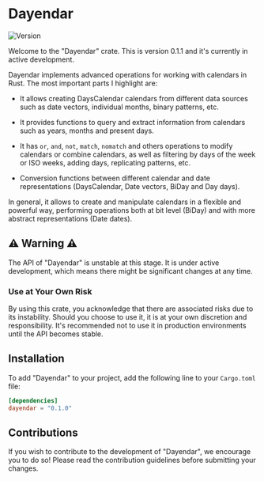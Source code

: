 # Dayendar

![Version](https://img.shields.io/badge/version-0.1.1-blue)

Welcome to the "Dayendar" crate. This is version 0.1.1 and it's currently in active development.

Dayendar implements advanced operations for working with calendars in Rust. The most important parts I highlight are:

- It allows creating DaysCalendar calendars from different data sources such as date vectors, individual months, binary patterns, etc.

- It provides functions to query and extract information from calendars such as years, months and present days.

- It has ```or```, ```and```, ```not```, ```match```, ```nomatch``` and others operations to modify calendars or combine calendars, as well as filtering by days of the week or ISO weeks, adding days, replicating patterns, etc.

- Conversion functions between different calendar and date representations (DaysCalendar, Date vectors, BiDay and Day days).

In general, it allows to create and manipulate calendars in a flexible and powerful way, performing operations both at bit level (BiDay) and with more abstract representations (Date dates).

## ⚠️ Warning ⚠️

The API of "Dayendar" is unstable at this stage. It is under active development, which means there might be significant changes at any time.

### Use at Your Own Risk

By using this crate, you acknowledge that there are associated risks due to its instability. Should you choose to use it, it is at your own discretion and responsibility. It's recommended not to use it in production environments until the API becomes stable.

## Installation

To add "Dayendar" to your project, add the following line to your `Cargo.toml` file:

```toml
[dependencies]
dayendar = "0.1.0"
```

## Contributions
If you wish to contribute to the development of "Dayendar", we encourage you to do so! Please read the contribution guidelines before submitting your changes.

